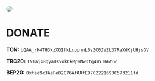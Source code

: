 <img src="https://example.com/path/to/your/image.png" style="border-radius: 15px;" />

# DONATE 
**TON:** `UQAA_rH4THGkzXQ1fkLcppnnL0sZC0JVZL37RaXdKjUHjsGV`

**TRC20:** `TN1aj4BqyaUXVokCkMpvNwDtq4WYT66tGd`

**BEP20:** `0xfee9c3AeFe02C76AfAAfE9702221693C573211fd`
